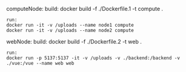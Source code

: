 computeNode:
    build:
    docker build -f ./Dockerfile.1 -t compute .

    run:
    docker run -it -v /uploads --name node1 compute
    docker run -it -v /uploads --name node2 compute


webNode:
    build:
    docker build -f ./Dockerfile.2 -t web .

    run:
    docker run -p 5137:5137 -it -v /uploads -v ./backend:/backend -v ./vue:/vue --name web web
